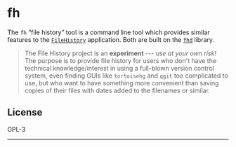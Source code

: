 # fh

The `fh` “file history” tool is a command line tool which provides similar
features to the
[`FileHistory`](https://github.com/mark-summerfield/filehistory)
application. Both are built on the
[`fhd`](https://github.com/mark-summerfield/fhd) library.

> The File History project is an **experiment** --- _use at your own risk!_
> The purpose is to provide file history for users who don't have the
> technical knowledge/interest in using a full-blown version control system,
> even finding GUIs like `tortoisehg` and `qgit` too complicated to use,
> but who want to have something more convenient than saving copies of their
> files with dates added to the filenames or similar.

## License

GPL-3

---
